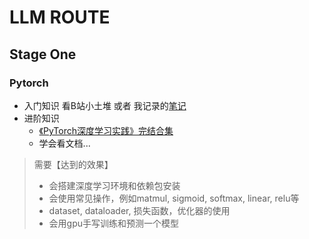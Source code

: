 # LLM ROUTE

## Stage One

### Pytorch

- 入门知识
  看B站小土堆 或者 我记录的[笔记](https://chzarles.github.io/DeepLearning/Pytorch_tudui_intro)
- 进阶知识
  - [《PyTorch深度学习实践》完结合集](https://www.bilibili.com/video/BV1Y7411d7Ys/?spm_id_from=333.337.search-card.all.click&vd_source=27d3b33a76014ebb5a906ad40fa382de)
  - 学会看文档...

> 需要【达到的效果】
>
> - 会搭建深度学习环境和依赖包安装
> - 会使用常见操作，例如matmul, sigmoid, softmax, linear, relu等
> - dataset, dataloader, 损失函数，优化器的使用
> - 会用gpu手写训练和预测一个模型

###
